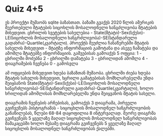 # Quiz 4+5

  ეს პროექტი მუშაობს sqlite ბაზასთათ. ბაზაში გვაქვს 2020 წლის ამერიკის შეერთებული შტატების სიცოხლის მოსალოდნელი ხანგძლივობა შტატების მიხედვით. ცხრილის სვეტების სახელებია - State(შტატი)-Sex(სქესი)-LE(სიცოხლის მოსალოდნელი ხანგრძლივობა)-SE(სტანდარული გადახრა)-Quartile(კვარტალი).
  პროექტს შეუძლია ჩანაწერებში შტატის სახელის მიხედვით - შტატზე ინფორმაციის გამოტანა და ასევე ჩამატება და ამოშლა შტატებზე ინფორმაციის. გაშვებისას გამოაქვს 5 ოფცია:
    1 - ცხრილში მოძებნა
    2 - ცხრილში დამატება
    3 - ცხრილიდან ამოშლა
    4 - დიაგრამების ჩვენება
    0 - გამოსვლა

  ამ ოფციების მიხედვით ხდება ბაზაზთან მუშაობა. ცხრილში ძიება ხდება შტატის სახელის მიხედვით, ხცრილი გამატებისას მომხლარებელმა უნდა შეიყბანოს State(შტატი)-Sex(სქესი)-LE(სიცოხლის მოსალოდნელი ხანგრძლივობა)-SE(სტანდარული გადახრა)-Quartile(კვარტალი), ხოლო ხრილიდან ამოშლისას მომხლარებელმა უნდა შეიყვანოს შტატის სახელი.

  დიაგრამის ჩვენების არჩებისას, გამოაქვს 3 დიაგრამა, პირველი გვიჩვენებს ჰისტოგრამას - სიცოცხლის მოსალოდნელ ხანგრძლივობის განაწილებას, წლები 68-84 დაყოფილია 8 ინტერვალად. მეორე დიაგრმა გვიჩვენებს 5 ყველაზე მაღალ სიცოცხლის მოსალოდნელ ხანგრძლივობას მამაკაცებში ხოლო მესამე დიაგრამა გვიჩვენებს 5 ყველაზე მაღალ სიცოცხლის მოსალოდნელ ხანგრძლივობას ქალებში.
